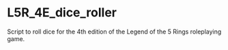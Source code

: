 # L5R_4E_dice_roller
Script to roll dice for the 4th edition of the Legend of the 5 Rings roleplaying game.
